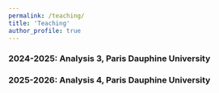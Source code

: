 ```yaml
---
permalink: /teaching/
title: 'Teaching'
author_profile: true
---
```


### 2024-2025: Analysis 3, Paris Dauphine University

### 2025-2026: Analysis 4, Paris Dauphine University
